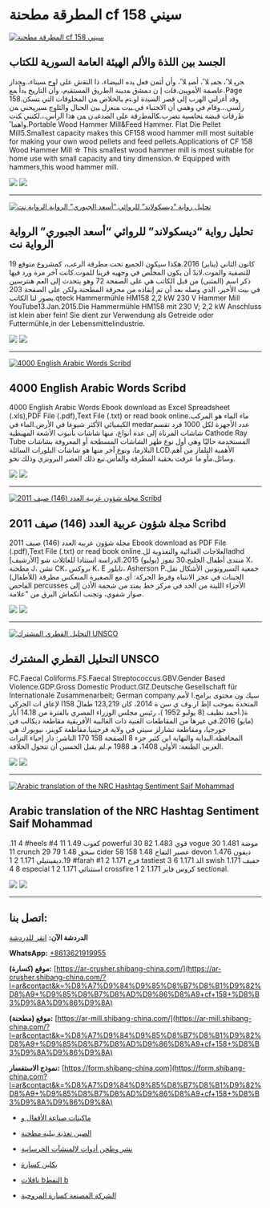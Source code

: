 # المطرقة مطحنة cf 158 سيني

<a href="https://swt.shibang-china.com/?l=ar&img&k=%D8%A7%D9%84%D9%85%D8%B7%D8%B1%D9%82%D8%A9+%D9%85%D8%B7%D8%AD%D9%86%D8%A9+cf+158+%D8%B3%D9%8A%D9%86%D9%8A" target="_blank">![المطرقة مطحنة cf 158 سيني](http://static.shibang-china.com/all-800x300/1160.jpg)</a>

## الجسد بين اللذة والألم الهيئة العامة السورية للكتاب
ﺠﺯﻴ ﻼﹰ، ﺠﻤﻴ ﻼﹰ، ﺃﺼﻴ ﻼﹰ، ﻭﺃﻥ ﺃﺜﻤﻥ ﻓﻌل ﻴﺩﻩ ﺍﻟﺒﻴﻀﺎﺀ، ﺫﺍ ﺍﻟﻨﻘﺵ ﻋﻠﻰ ﻟﻭﺡ ﺴﻴﻨﺎﺀ،.ﻭﺠﺩﺍﺭ ﻋﺎﺼﻤﺔ ﺍﻷﻤﻭﻴﻴﻥ.ﻗﻠﺕ ﺇ ﻥ ﺩﻤﺸﻕ ﻤﺩﻴﻨﺔ ﺍﻟﻁﺭﻴﻕ ﺍﻟﻤﺴﺘﻘﻴﻡ، ﻭﺃﻥ ﺍﻟﺘﺎﺭﻴﺦ ﺒﺩﺃ ﻤﻊ.Page 158.ﻭﻗﺩ ﺃﻏﺭﺍﻨﻲ ﺍﻟﻬﺭﺏ ﺇﻟﻰ ﻗﺼﺭ ﺍﻟﺴﻴﺩﺓ ﻟﻭ.ﺘﻡ ﺒﺎﻟﺨﻼﺹ ﻤﻥ ﺍﻟﻤﺨﻠﻭﻗﺎﺕ ﺍﻟﺘﻲ ﺘﺴﻜﻥ ﺭﺃﺴﻲ.،.ﻭﻗﺎﻡ ﻓﻲ ﻭﻫﻤﻲ ﺃﻥ ﺍﻻﺨﺘﺒﺎﺀ ﻓﻲ.ﺒﻴﺕ ﻤﻨﻌﺯل ﺒﻴﻥ ﺍﻟﺠﺒﺎل ﻭﺍﻟﺜﻠﻭﺝ ﺴﻴﺭﻴﺤﻨﻲ ﻤﻥ ﻁﺭﻗﺎﺕ ﻗﺒﻀﺔ ﻨﺤﺎﺴﻴﺔ ﺘﻀﺭﺏ.ﻜﺎﻟﻤﻁﺭﻗﺔ ﻋﻠﻰ ﺍﻟﺼﺩﻏﻴ.ﻥ ﻤﻥ ﻫﺫﺍ ﺍﻟﺭﺃﺱ.،.ﻟﻜﻨﻨﻲ ﻜﻨﺕ ﻭﺍﻫﻤﺎﹰ.Portable Wood Hammer Mill&amp;Feed Hammer. Flat Die Pellet Mill5.Smallest capacity makes this CF158 wood hammer mill most suitable for making your own wood pellets and feed pellets.Applications of CF 158 Wood Hammer Mill ☆ This smallest wood hammer mill is most suitable for home use with small capacity and tiny dimension.☆ Equipped with hammers,this wood hammer mill.


<a href="https://whatsapp.shibangsoft.com/WhatsApp.php" target="_blank" title="WhatsApp">![](http://static.shibang-china.com/icon/whatsapp.png)</a> <a href="https://swt.shibang-china.com/?l=ar&icon&k=%D8%A7%D9%84%D9%85%D8%B7%D8%B1%D9%82%D8%A9+%D9%85%D8%B7%D8%AD%D9%86%D8%A9+cf+158+%D8%B3%D9%8A%D9%86%D9%8A" target="_blank">![](http://static.shibang-china.com/icon/chat-ar.png)</a>

---

<a href="https://swt.shibang-china.com/?l=ar&img&k=%D8%A7%D9%84%D9%85%D8%B7%D8%B1%D9%82%D8%A9+%D9%85%D8%B7%D8%AD%D9%86%D8%A9+cf+158+%D8%B3%D9%8A%D9%86%D9%8A" target="_blank">![تحليل رواية “ديسكولاند” للروائي “أسعد الجبوري” الرواية الرواية نت](http://static.shibang-china.com/all-800x300/1050.jpg)</a>

## تحليل رواية “ديسكولاند” للروائي “أسعد الجبوري” الرواية الرواية نت
19 كانون الثاني (يناير) 2016.هكذا سيكون الجميع تحت مطرقة الرعب، كمشروع متوقع للتصفية والموت.لابدّ أن يكون المخلّص في وجهيه قرينا للموت.كانت آخر مرة ورد فيها ذكر اسم (المثنى) من قبل الكاتب هي على الصفحة 72 وهو يتحدث إلى العم هنترسين في بيت الأخير، الذي وصله بعد أن تم إنقاذه من محرقة المطحنة.ولكن على الصفحة 203 يصور لنا الكاتب.qteck Hammermühle HM158 2,2 kW 230 V Hammer Mill YouTube13.Jan.2015.Die Hammermühle HM158 mit 230 V; 2,2 kW Anschluss ist klein aber fein! Sie dient zur Verwendung als Getreide oder Futtermühle,in der Lebensmittelindustrie.


<a href="https://whatsapp.shibangsoft.com/WhatsApp.php" target="_blank" title="WhatsApp">![](http://static.shibang-china.com/icon/whatsapp.png)</a> <a href="https://swt.shibang-china.com/?l=ar&icon&k=%D8%A7%D9%84%D9%85%D8%B7%D8%B1%D9%82%D8%A9+%D9%85%D8%B7%D8%AD%D9%86%D8%A9+cf+158+%D8%B3%D9%8A%D9%86%D9%8A" target="_blank">![](http://static.shibang-china.com/icon/chat-ar.png)</a>

---

<a href="https://swt.shibang-china.com/?l=ar&img&k=%D8%A7%D9%84%D9%85%D8%B7%D8%B1%D9%82%D8%A9+%D9%85%D8%B7%D8%AD%D9%86%D8%A9+cf+158+%D8%B3%D9%8A%D9%86%D9%8A" target="_blank">![4000 English Arabic Words Scribd](http://static.shibang-china.com/all-800x300/1280.jpg)</a>

## 4000 English Arabic Words Scribd
4000 English Arabic Words Ebook download as Excel Spreadsheet (.xls),PDF File (.pdf),Text File (.txt) or read book online.ماء الماء هو المركب الكيميائي الأكثر شيوعا في الأرض.الماء في medarعدد الأجهزة لكل 1000 فرد تقسم شاشات المرناة إلى عدة أنواع، منها شاشات بأنبوب الأشعة المهبطية Cathode Ray Tube المستخدمة حاليًا وهي أول نوع ظهر الشاشات المسطحة أو المعروفة بشاشات البلازما، ونوع آخر منها هو شاشات البلورات السائلة LCD.الأهمية التلفاز من أهم وسائل.مأو ما عرفت بحقبة المطرقة والفأس.تبع ذلك العصر البرونزي وذلك نحو.


<a href="https://whatsapp.shibangsoft.com/WhatsApp.php" target="_blank" title="WhatsApp">![](http://static.shibang-china.com/icon/whatsapp.png)</a> <a href="https://swt.shibang-china.com/?l=ar&icon&k=%D8%A7%D9%84%D9%85%D8%B7%D8%B1%D9%82%D8%A9+%D9%85%D8%B7%D8%AD%D9%86%D8%A9+cf+158+%D8%B3%D9%8A%D9%86%D9%8A" target="_blank">![](http://static.shibang-china.com/icon/chat-ar.png)</a>

---

<a href="https://swt.shibang-china.com/?l=ar&img&k=%D8%A7%D9%84%D9%85%D8%B7%D8%B1%D9%82%D8%A9+%D9%85%D8%B7%D8%AD%D9%86%D8%A9+cf+158+%D8%B3%D9%8A%D9%86%D9%8A" target="_blank">![مجلة شؤون عربية العدد (146) صيف 2011 Scribd](http://static.shibang-china.com/all-800x300/1456.jpg)</a>

## مجلة شؤون عربية العدد (146) صيف 2011 Scribd
مجلة شؤون عربية العدد (146) صيف 2011 Ebook download as PDF File (.pdf),Text File (.txt) or read book online.العلاجات الغذائية والتغذوية للadhd [الأرشيف] منتدى أطفال الخليج.30 تموز (يوليو) 2015.الدراسة استنادا للعائلات شو X، مطحنة J، تشن CK، بروكس K، E تايلور، Asherson P.جمعية السيروتونين الأشكال نقل الجينات في عجز الانتباه وفرط الحركة: أي.مع الصغيرة المنعكس مطرقة (للأطفال) الفاحص percusses الأجزاء اللينة من الخد في مركز خط يمتد من شحمة الأذن إلى صوار شفوي، وتجنب انكماش البرق من &quot;علامة.


<a href="https://whatsapp.shibangsoft.com/WhatsApp.php" target="_blank" title="WhatsApp">![](http://static.shibang-china.com/icon/whatsapp.png)</a> <a href="https://swt.shibang-china.com/?l=ar&icon&k=%D8%A7%D9%84%D9%85%D8%B7%D8%B1%D9%82%D8%A9+%D9%85%D8%B7%D8%AD%D9%86%D8%A9+cf+158+%D8%B3%D9%8A%D9%86%D9%8A" target="_blank">![](http://static.shibang-china.com/icon/chat-ar.png)</a>

---

<a href="https://swt.shibang-china.com/?l=ar&img&k=%D8%A7%D9%84%D9%85%D8%B7%D8%B1%D9%82%D8%A9+%D9%85%D8%B7%D8%AD%D9%86%D8%A9+cf+158+%D8%B3%D9%8A%D9%86%D9%8A" target="_blank">![التحليل القطري المشترك UNSCO](http://static.shibang-china.com/all-800x300/579.jpg)</a>

## التحليل القطري المشترك UNSCO
FC.Faecal Coliforms.FS.Faecal Streptococcus.GBV.Gender Based Violence.GDP.Gross Domestic Product.GIZ.Deutsche Gesellschaft für Internationale Zusammenarbeit; German company.سيك ون محتوى برامج.ا لأمم المتحدة بموجب اإط ار.وف ي سن ة 2014، كان 123,219 طفالً 158ا لإعاق ات الحركي ة(.أحمد نظيف (8 يوليو 1952 )، رئيس مجلس الوزراء المصري بالفترة من 14.18 أيار (مايو) 2016.في غيرها من المقاطعات الغنية ذات الغالبية الأفريقية مقاطعة ديكالب في جورجيا، ومقاطعة تشارلز سيتي في ولاية فرجينيا.مقاطعة كوينز، نيويورك هي المحافظة.البداية والنهاية ابن كثير جزء 8 الصفحة 158 170 الناشر: دار إحياء التراث العربي الطبعة: الأولى 1408، هـ 1988 م.لم يقبل الحسين أن تتحول الخلافة.


<a href="https://whatsapp.shibangsoft.com/WhatsApp.php" target="_blank" title="WhatsApp">![](http://static.shibang-china.com/icon/whatsapp.png)</a> <a href="https://swt.shibang-china.com/?l=ar&icon&k=%D8%A7%D9%84%D9%85%D8%B7%D8%B1%D9%82%D8%A9+%D9%85%D8%B7%D8%AD%D9%86%D8%A9+cf+158+%D8%B3%D9%8A%D9%86%D9%8A" target="_blank">![](http://static.shibang-china.com/icon/chat-ar.png)</a>

---

<a href="https://swt.shibang-china.com/?l=ar&img&k=%D8%A7%D9%84%D9%85%D8%B7%D8%B1%D9%82%D8%A9+%D9%85%D8%B7%D8%AD%D9%86%D8%A9+cf+158+%D8%B3%D9%8A%D9%86%D9%8A" target="_blank">![Arabic translation of the NRC Hashtag Sentiment Saif Mohammad](http://static.shibang-china.com/all-800x300/962.jpg)</a>

## Arabic translation of the NRC Hashtag Sentiment Saif Mohammad
.11 4 #heels #كعوب 1.49 11 4 powerful قوي 1.483 82 30 vogue موضة 1.481 30 11 crunch سحق 1.48 79 29 cider عصير التفاح 1.48 158 58 devon ديفون 1.476 19.ديفينتيلي 1.171 2 1 #farah #فرح 1.171 2 1 tastiest الذ 1.171 6 3 swish حفيف 1.171 8 4 especial استثنائي 1.171 2 1 crossfire كروس فاير 1.171 2 1 sectional.

<a href="https://whatsapp.shibangsoft.com/WhatsApp.php" target="_blank" title="WhatsApp">![](http://static.shibang-china.com/icon/whatsapp.png)</a> <a href="https://swt.shibang-china.com/?l=ar&icon&k=%D8%A7%D9%84%D9%85%D8%B7%D8%B1%D9%82%D8%A9+%D9%85%D8%B7%D8%AD%D9%86%D8%A9+cf+158+%D8%B3%D9%8A%D9%86%D9%8A" target="_blank">![](http://static.shibang-china.com/icon/chat-ar.png)</a>

---
## اتصل بنا:

**الدردشة الآن:** [انقر للدردشة](https://swt.shibang-china.com?l=ar&contact&k=%D8%A7%D9%84%D9%85%D8%B7%D8%B1%D9%82%D8%A9+%D9%85%D8%B7%D8%AD%D9%86%D8%A9+cf+158+%D8%B3%D9%8A%D9%86%D9%8A)

**WhatsApp:**  [+8613621919955](https://whatsapp.shibangsoft.com/WhatsApp.php)

**موقع (كسارة):** [https://ar-crusher.shibang-china.com/](https://ar-crusher.shibang-china.com/?l=ar&contact&k=%D8%A7%D9%84%D9%85%D8%B7%D8%B1%D9%82%D8%A9+%D9%85%D8%B7%D8%AD%D9%86%D8%A9+cf+158+%D8%B3%D9%8A%D9%86%D9%8A)

**موقع (مطحنة):** [https://ar-mill.shibang-china.com/](https://ar-mill.shibang-china.com/?l=ar&contact&k=%D8%A7%D9%84%D9%85%D8%B7%D8%B1%D9%82%D8%A9+%D9%85%D8%B7%D8%AD%D9%86%D8%A9+cf+158+%D8%B3%D9%8A%D9%86%D9%8A)

**نموذج الاستفسار:** [https://form.shibang-china.com](https://form.shibang-china.com?l=ar&contact&k=%D8%A7%D9%84%D9%85%D8%B7%D8%B1%D9%82%D8%A9+%D9%85%D8%B7%D8%AD%D9%86%D8%A9+cf+158+%D8%B3%D9%8A%D9%86%D9%8A)

* [ماكينات صناعة الأقفال و](../21/%D9%85%D8%A7%D9%83%D9%8A%D9%86%D8%A7%D8%AA%20%D8%B5%D9%86%D8%A7%D8%B9%D8%A9%20%D8%A7%D9%84%D8%A3%D9%82%D9%81%D8%A7%D9%84%20%D9%88.md)

* [الصين تغذية بيليه مطحنة](../25/%D8%A7%D9%84%D8%B5%D9%8A%D9%86%20%D8%AA%D8%BA%D8%B0%D9%8A%D8%A9%20%D8%A8%D9%8A%D9%84%D9%8A%D9%87%20%D9%85%D8%B7%D8%AD%D9%86%D8%A9.md)

* [نشر وطحن أدوات لالمنشآت الخرسانية](../25/%D9%86%D8%B4%D8%B1%20%D9%88%D8%B7%D8%AD%D9%86%20%D8%A3%D8%AF%D9%88%D8%A7%D8%AA%20%D9%84%D8%A7%D9%84%D9%85%D9%86%D8%B4%D8%A2%D8%AA%20%D8%A7%D9%84%D8%AE%D8%B1%D8%B3%D8%A7%D9%86%D9%8A%D8%A9.md)

* [بكلين كسإرة](../22/%D8%A8%D9%83%D9%84%D9%8A%D9%86%20%D9%83%D8%B3%D8%A5%D8%B1%D8%A9.md)

* [ناقلات bالنفط b](../21/%D9%86%D8%A7%D9%82%D9%84%D8%A7%D8%AA%20b%D8%A7%D9%84%D9%86%D9%81%D8%B7%20b.md)

* [الشركة المصنعة كسارة المروحية](../24/%D8%A7%D9%84%D8%B4%D8%B1%D9%83%D8%A9%20%D8%A7%D9%84%D9%85%D8%B5%D9%86%D8%B9%D8%A9%20%D9%83%D8%B3%D8%A7%D8%B1%D8%A9%20%D8%A7%D9%84%D9%85%D8%B1%D9%88%D8%AD%D9%8A%D8%A9.md)